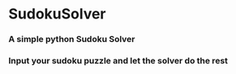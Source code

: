# SudokuSolver
### A simple python Sudoku Solver
### Input your sudoku puzzle and let the solver do the rest
